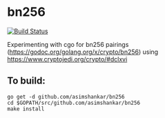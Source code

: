 # bn256
[![Build Status](https://travis-ci.org/asimshankar/bn256.svg)](https://travis-ci.org/asimshankar/bn256)

Experimenting with cgo for bn256 pairings
(https://godoc.org/golang.org/x/crypto/bn256) using
https://www.cryptojedi.org/crypto/#dclxvi

## To build:
```
go get -d github.com/asimshankar/bn256
cd $GOPATH/src/github.com/asimshankar/bn256
make install
```

